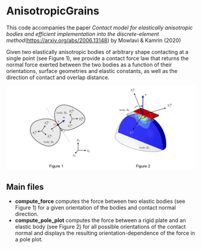 # AnisotropicGrains

This code accompanies the paper *Contact model for elastically anisotropic bodies and efficient implementation into the discrete-element method*(https://arxiv.org/abs/2006.13148) by Mowlavi & Kamrin (2020)

Given two elastically anisotropic bodies of arbitrary shape contacting at a single point (see Figure 1), we provide a contact force law that returns the normal force exerted between the two bodies as a function of their orientations, surface geometries and elastic constants, as well as the direction of contact and overlap distance.

![sketch](./sketch.png)

## Main files

* **compute_force** computes the force between two elastic bodies (see Figure 1) for a given orientation of the bodies and contact normal direction.
* **compute_pole_plot** computes the force between a rigid plate and an elastic body (see Figure 2) for all possible orientations of the contact normal and displays the resulting orientation-dependence of the force in a pole plot.

